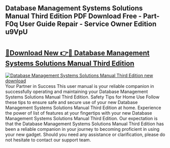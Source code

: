 ## Database Management Systems Solutions Manual Third Edition PDF Download Free - Part-F0q User Guide Repair - Service Owner Edition u9VpU

# <h2><a href="http://bc54399.oget.top/?id=Database+Management+Systems+Solutions+Manual+Third+Edition">🔗Download New 👉🔴 Database Management Systems Solutions Manual Third Edition</a></h2>

[![Database Management Systems Solutions Manual Third Edition new download](https://i.imgur.com/5g1atiW.png)](http://bc54399.oget.top/?id=Database+Management+Systems+Solutions+Manual+Third+Edition)
Your Partner in Success This user manual is your reliable companion in successfully operating and maintaining your Database Management Systems Solutions Manual Third Edition. Safety Tips for Home Use Follow these tips to ensure safe and secure use of your new Database Management Systems Solutions Manual Third Edition at home. Experience the power of list of features at your fingertips with your new Database Management Systems Solutions Manual Third Edition. Our expectation is that the Database Management Systems Solutions Manual Third Edition has been a reliable companion in your journey to becoming proficient in using your new gadget. Should you need any assistance or clarification, please do not hesitate to contact our support team.
